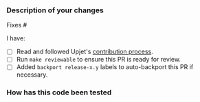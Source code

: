 <!--
Thank you for helping to improve Upjet!

Please read through Upjet's contribution process if this is your first time
opening an Upjet pull request. Find us in
https://crossplane.slack.com/archives/C05T19TB729 if you need any help
contributing.
-->

### Description of your changes

<!--
Briefly describe what this pull request does. Be sure to direct your
reviewers' attention to anything that needs special consideration.

We love pull requests that resolve an open Upjet issue. If yours does, you
can uncomment the below line to indicate which issue your PR fixes, for example
"Fixes #500":
-->

Fixes #

I have:

- [ ] Read and followed Upjet's [contribution process].
- [ ] Run `make reviewable` to ensure this PR is ready for review.
- [ ] Added `backport release-x.y` labels to auto-backport this PR if necessary.

### How has this code been tested

<!--
Before reviewers can be confident in the correctness of this pull request, it
needs to tested and shown to be correct. Briefly describe the testing that has
already been done or which is planned for this change.
-->

[contribution process]: https://github.com/crossplane/upjet/blob/master/CONTRIBUTING.md
